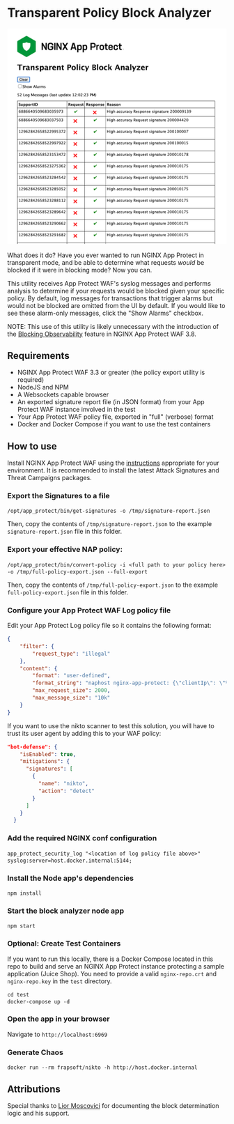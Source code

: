 # Transparent Policy Block Analyzer

<img src="screenshot.png" width="600px">

What does it do? Have you ever wanted to run NGINX App Protect in transparent mode, and be able to determine what requests _would_ be blocked if it were in blocking mode? Now you can.

This utility receives App Protect WAF's syslog messages and performs analysis to determine if your requests would be blocked given your specific policy. By default, log messages for transactions that trigger alarms but would not be blocked are omitted from the UI by default. If you would like to see these alarm-only messages, click the "Show Alarms" checkbox.

NOTE: This use of this utility is likely unnecessary with the introduction of the [Blocking Observability](https://docs.nginx.com/nginx-app-protect/configuration-guide/configuration/#blocking-observability) feature in NGINX App Protect WAF 3.8.


## Requirements
- NGINX App Protect WAF 3.3 or greater (the policy export utility is required)
- NodeJS and NPM
- A Websockets capable browser
- An exported signature report file (in JSON format) from your App Protect WAF instance involved in the test
- Your App Protect WAF policy file, exported in "full" (verbose) format
- Docker and Docker Compose if you want to use the test containers

## How to use

Install NGINX App Protect WAF using the [instructions](https://docs.nginx.com/nginx-app-protect/admin-guide/install/) appropriate for your environment. It is recommended to install the latest Attack Signatures and Threat Campaigns packages.

### Export the Signatures to a file
```
/opt/app_protect/bin/get-signatures -o /tmp/signature-report.json
```

Then, copy the contents of `/tmp/signature-report.json` to the example `signature-report.json` file in this folder.

### Export your effective NAP policy:
```
/opt/app_protect/bin/convert-policy -i <full path to your policy here>  -o /tmp/full-policy-export.json --full-export
```

Then, copy the contents of `/tmp/full-policy-export.json` to the example `full-policy-export.json` file in this folder.

### Configure your App Protect WAF Log policy file
Edit your App Protect Log policy file so it contains the following format:

``` json
{
    "filter": {
        "request_type": "illegal"
    },
    "content": {
        "format": "user-defined",
        "format_string": "naphost nginx-app-protect: {\"clientIp\": \"%ip_client%\", \"botCategory\": \"%bot_category\", \"botSignatureName\": \"%bot_signature_name%\", \"clientClass\": \"%client_class%\",\"violations\": \"%violations%\", \"signatureIds\": [%sig_ids%], \"supportId\": \"%support_id%\", \"violationDetails\": \"%violation_details%\" }",
        "max_request_size": 2000,
        "max_message_size": "10k"
    }
}
```

If you want to use the nikto scanner to test this solution, you will have to trust its user agent by adding this to your WAF policy:
``` json
"bot-defense": {
    "isEnabled": true,
    "mitigations": {
      "signatures": [
        {
          "name": "nikto",
          "action": "detect"
        }
      ]
    }
  }
```

### Add the required NGINX conf configuration
```
app_protect_security_log "<location of log policy file above>" syslog:server=host.docker.internal:5144;
```

### Install the Node app's dependencies
```
npm install
```

### Start the block analyzer node app
```
npm start
```

### Optional: Create Test Containers
If you want to run this locally, there is a Docker Compose located in this repo to build and serve an NGINX App Protect instance protecting a sample application (Juice Shop). You need to provide a valid `nginx-repo.crt` and `nginx-repo.key` in the `test` directory.

```
cd test
docker-compose up -d 
```

### Open the app in your browser
Navigate to `http://localhost:6969`


### Generate Chaos
```
docker run --rm frapsoft/nikto -h http://host.docker.internal
```

## Attributions
Special thanks to [Lior Moscovici](https://github.com/liorm39) for documenting the block determination logic and his support.
